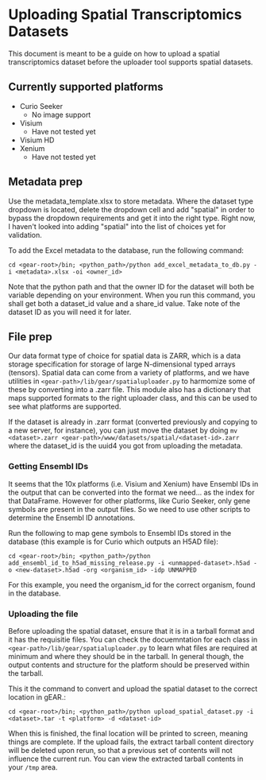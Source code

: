 # Uploading Spatial Transcriptomics Datasets

This document is meant to be a guide on how to upload a spatial transcriptomics dataset before the uploader tool supports spatial datasets.

## Currently supported platforms

* Curio Seeker
  * No image support
* Visium
  * Have not tested yet
* Visium HD
* Xenium
  * Have not tested yet

## Metadata prep

Use the metadata_template.xlsx to store metadata.  Where the dataset type dropdown is located, delete the dropdown cell and add "spatial" in order to bypass the dropdown requirements and get it into the right type.  Right now, I haven't looked into adding "spatial" into the list of choices yet for validation.

To add the Excel metadata to the database, run the following command:

`cd <gear-root>/bin; <python_path>/python add_excel_metadata_to_db.py -i <metadata>.xlsx -oi <owner_id>`

Note that the python path and that the owner ID for the dataset will both be variable depending on your environment.  When you run this command, you shall get both a dataset_id value and a share_id value.  Take note of the dataset ID as you will need it for later.

## File prep

Our data format type of choice for spatial data is ZARR, which is a data storage specification for storage of large N-dimensional typed arrays (tensors). Spatial data can come from a variety of platforms, and we have utilities in `<gear-path>/lib/gear/spatialuploader.py` to harmomize some of these by converting into a .zarr file. This module also has a dictionary that maps supported formats to the right uploader class, and this can be used to see what platforms are supported.

If the dataset is already in .zarr format (converted previously and copying to a new server, for instance), you can just move the dataset by doing `mv <dataset>.zarr <gear-path>/www/datasets/spatial/<dataset-id>.zarr` where the dataset_id is the uuid4 you got from uploading the metadata.

### Getting Ensembl IDs

It seems that the 10x platforms (i.e. Visium and Xenium) have Ensembl IDs in the output that can be converted into the format we need... as the index for that DataFrame.  However for other platforms, like Curio Seeker, only gene symbols are present in the output files.  So we need to use other scripts to determine the Ensembl ID annotations.

Run the following to map gene symbols to Ensembl IDs stored in the database (this example is for Curio which outputs an H5AD file):

`cd <gear-root>/bin; <python_path>/python add_ensembl_id_to_h5ad_missing_release.py -i <unmapped-dataset>.h5ad -o <new-dataset>.h5ad -org <organism_id> -idp UNMAPPED`

For this example, you need the organism_id for the correct organism, found in the database.

### Uploading the file

Before uploading the spatial dataset, ensure that it is in a tarball format and it has the requisitie files.  You can check the docuemntation for each class in `<gear-path>/lib/gear/spatialuploader.py` to learn what files are required at minimum and where they should be in the tarball. In general though, the output contents and structure for the platform should be preserved within the tarball.

This it the command to convert and upload the spatial dataset to the correct location in gEAR.:

`cd <gear-root>/bin; <python_path>/python upload_spatial_dataset.py -i <dataset>.tar -t <platform> -d <dataset-id>`

When this is finished, the final location will be printed to screen, meaning things are complete. If the upload fails, the extract tarball content directory will be deleted upon rerun, so that a previous set of contents will not influence the current run.  You can view the extracted tarball contents in your `/tmp` area.